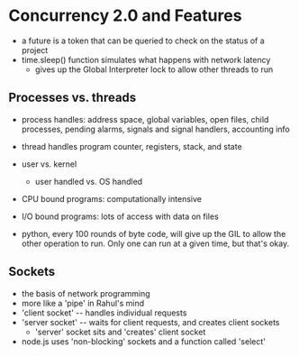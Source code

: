 # Concurrency 2.0 and Features
- a future is a token that can be queried to check on the status of a project
- time.sleep() function simulates what happens with network latency
    - gives up the Global Interpreter lock to allow other threads to run

## Processes vs. threads
- process handles: address space, global variables, open files, child processes, pending alarms, signals and signal handlers, accounting info
- thread handles program counter, registers, stack, and state
- user vs. kernel
    - user handled vs. OS handled

- CPU bound programs: computationally intensive
- I/O bound programs: lots of access with data on files

- python, every 100 rounds of byte code, will give up the GIL to allow the other operation to run. Only one can run at a given time, but that's okay.


## Sockets
- the basis of network programming
- more like a 'pipe' in Rahul's mind
- 'client socket' -- handles individual requests
- 'server socket' -- waits for client requests, and creates client sockets
    - 'server' socket sits and 'creates' client socket
- node.js uses 'non-blocking' sockets and a function called 'select'
